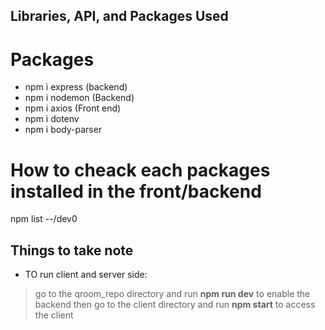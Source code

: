 ## Libraries, API, and Packages Used

# Packages
- npm i express (backend)
- npm i nodemon (Backend)
- npm i axios (Front end)
- npm i dotenv
- npm i body-parser

# How to cheack each packages installed in the front/backend
npm list --/dev0


## Things to take note 
- TO run client and server side:
> go to the qroom_repo directory and run **npm run dev** to enable the backend
> then go to the client directory and run **npm start** to access the client